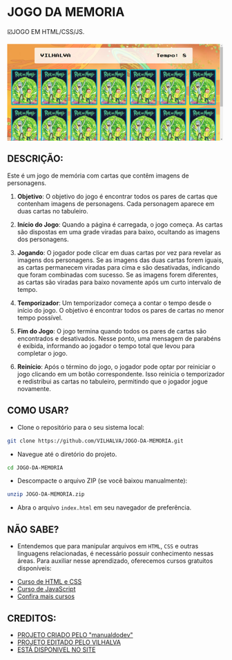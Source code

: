 # JOGO DA MEMORIA
☑️JOGO EM HTML/CSS/JS.

<img src="FOTO.png" align="center" width="500"> <br> 

## DESCRIÇÃO:
Este é um jogo de memória com cartas que contêm imagens de personagens. 

1. **Objetivo**: O objetivo do jogo é encontrar todos os pares de cartas que contenham imagens de personagens. Cada personagem aparece em duas cartas no tabuleiro.

2. **Início do Jogo**: Quando a página é carregada, o jogo começa. As cartas são dispostas em uma grade viradas para baixo, ocultando as imagens dos personagens.

3. **Jogando**: O jogador pode clicar em duas cartas por vez para revelar as imagens dos personagens. Se as imagens das duas cartas forem iguais, as cartas permanecem viradas para cima e são desativadas, indicando que foram combinadas com sucesso. Se as imagens forem diferentes, as cartas são viradas para baixo novamente após um curto intervalo de tempo.

4. **Temporizador**: Um temporizador começa a contar o tempo desde o início do jogo. O objetivo é encontrar todos os pares de cartas no menor tempo possível.

5. **Fim do Jogo**: O jogo termina quando todos os pares de cartas são encontrados e desativados. Nesse ponto, uma mensagem de parabéns é exibida, informando ao jogador o tempo total que levou para completar o jogo.

6. **Reinício**: Após o término do jogo, o jogador pode optar por reiniciar o jogo clicando em um botão correspondente. Isso reinicia o temporizador e redistribui as cartas no tabuleiro, permitindo que o jogador jogue novamente.

## COMO USAR?
* Clone o repositório para o seu sistema local:

```bash
git clone https://github.com/VILHALVA/JOGO-DA-MEMORIA.git
```

* Navegue até o diretório do projeto.

```bash
cd JOGO-DA-MEMORIA
```

* Descompacte o arquivo ZIP (se você baixou manualmente):

```bash
unzip JOGO-DA-MEMORIA.zip
```
* Abra o arquivo `index.html` em seu navegador de preferência.

## NÃO SABE?
- Entendemos que para manipular arquivos em `HTML`, `CSS` e outras linguagens relacionadas, é necessário possuir conhecimento nessas áreas. Para auxiliar nesse aprendizado, oferecemos cursos gratuitos disponíveis:
* [Curso de HTML e CSS](https://github.com/VILHALVA/CURSO-DE-HTML-E-CSS)
* [Curso de JavaScript](https://github.com/VILHALVA/CURSO-DE-JAVASCRIPT)
* [Confira mais cursos](https://github.com/VILHALVA?tab=repositories&q=+topic:CURSO)

## CREDITOS:
- [PROJETO CRIADO PELO "manualdodev"](https://github.com/manualdodev/memory-game)
- [PROJETO EDITADO PELO VILHALVA](https://github.com/VILHALVA)
- [ESTÁ DISPONIVEL NO SITE](https://vilhalva.github.io/STYLER/STYLER.html)